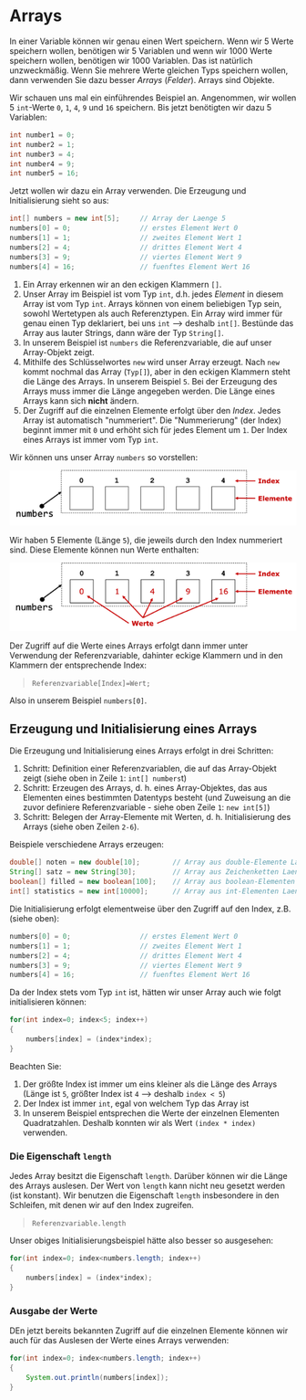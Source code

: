 # Arrays

In einer Variable können wir genau einen Wert speichern. Wenn wir 5 Werte speichern wollen, benötigen wir 5 Variablen und wenn wir 1000 Werte speichern wollen, benötigen wir 1000 Variablen. Das ist natürlich unzweckmäßig. Wenn Sie mehrere Werte gleichen Typs speichern wollen, dann verwenden Sie dazu besser *Arrays* (*Felder*). Arrays sind Objekte.

Wir schauen uns mal ein einführendes Beispiel an. Angenommen, wir wollen 5 `int`-Werte `0`, `1`, `4`, `9` und `16` speichern. Bis jetzt benötigten wir dazu 5 Variablen:

```java
int number1 = 0;
int number2 = 1;
int number3 = 4;
int number4 = 9;
int number5 = 16;
```

Jetzt wollen wir dazu ein Array verwenden. Die Erzeugung und Initialisierung sieht so aus:

```java linenums="1"
int[] numbers = new int[5];		// Array der Laenge 5
numbers[0] = 0;					// erstes Element Wert 0
numbers[1] = 1;					// zweites Element Wert 1
numbers[2] = 4;					// drittes Element Wert 4
numbers[3] = 9;					// viertes Element Wert 9
numbers[4] = 16;				// fuenftes Element Wert 16
```

1. Ein Array erkennen wir an den eckigen Klammern `[]`. 
2. Unser Array im Beispiel ist vom Typ `int`, d.h. jedes *Element* in diesem Array ist vom Typ `int`. Arrays können von einem beliebigen Typ sein, sowohl Wertetypen als auch Referenztypen. Ein Array wird immer für genau einen Typ deklariert, bei uns `int` --> deshalb `int[]`. Bestünde das Array aus lauter Strings, dann wäre der Typ `String[]`.
3. In unserem Beispiel ist `numbers` die Referenzvariable, die auf unser Array-Objekt zeigt. 
4. Mithilfe des Schlüsselwortes `new` wird unser Array erzeugt. Nach `new` kommt nochmal das Array (`Typ[]`), aber in den eckigen Klammern steht die Länge des Arrays. In unserem Beispiel `5`. Bei der Erzeugung des Arrays muss immer die Länge angegeben werden. Die Länge eines Arrays kann sich **nicht** ändern.
5. Der Zugriff auf die einzelnen Elemente erfolgt über den *Index*. Jedes Array ist automatisch "nummeriert". Die "Nummerierung" (der Index) beginnt immer mit `0` und erhöht sich für jedes Element um `1`. Der Index eines Arrays ist immer vom Typ `int`.

Wir können uns unser Array `numbers` so vorstellen:

![arrays](./files/30_arrays.png)

Wir haben 5 Elemente (Länge `5`), die jeweils durch den Index nummeriert sind. Diese Elemente können nun Werte enthalten:

![arrays](./files/31_arrays.png)

Der Zugriff auf die Werte eines Arrays erfolgt dann immer unter Verwendung der Referenzvariable, dahinter eckige Klammern und in den Klammern der entsprechende Index:

> `Referenzvariable[Index]=Wert;`

Also in unserem Beispiel `numbers[0]`.

## Erzeugung und Initialisierung eines Arrays

Die Erzeugung und Initialisierung eines Arrays erfolgt in drei Schritten:

1. Schritt: Definition einer Referenzvariablen, die auf das Array-Objekt zeigt	(siehe oben in Zeile `1`: `int[] numbers`t)
2. Schritt: Erzeugen des Arrays, d. h. eines Array-Objektes, das aus Elementen eines bestimmten Datentyps besteht (und Zuweisung an die zuvor definiere Referenzvariable - siehe oben Zeile `1`: `new int[5]`)
3. Schritt: Belegen der Array-Elemente mit Werten, d. h. Initialisierung des Arrays (siehe oben Zeilen `2-6`). 

Beispiele verschiedene Arrays erzeugen:

```java
double[] noten = new double[10];		// Array aus double-Elemente Laenge 10
String[] satz = new String[30];			// Array aus Zeichenketten Laenge 30
boolean[] filled = new boolean[100]; 	// Array aus boolean-Elementen Laenge 100
int[] statistics = new int[10000];		// Array aus int-Elementen Laenge 10000
```

Die Initialisierung erfolgt elementweise über den Zugriff auf den Index, z.B. (siehe oben):

```java
numbers[0] = 0;					// erstes Element Wert 0
numbers[1] = 1;					// zweites Element Wert 1
numbers[2] = 4;					// drittes Element Wert 4
numbers[3] = 9;					// viertes Element Wert 9
numbers[4] = 16;				// fuenftes Element Wert 16
```

Da der Index stets vom Typ `int` ist, hätten wir unser Array auch wie folgt initialisieren können:

```java linenums="1"
for(int index=0; index<5; index++)
{
	numbers[index] = (index*index);
}
```

Beachten Sie:

1. Der größte Index ist immer um eins kleiner als die Länge des Arrays (Länge ist `5`, größter Index ist `4` --> deshalb `index < 5`)
2. Der Index ist immer `int`, egal von welchem Typ das Array ist
3. In unserem Beispiel entsprechen die Werte der einzelnen Elementen Quadratzahlen. Deshalb konnten wir als Wert `(index * index)` verwenden.

### Die Eigenschaft `length`

Jedes Array besitzt die Eigenschaft `length`. Darüber können wir die Länge des Arrays auslesen. Der Wert von `length` kann nicht neu gesetzt werden (ist konstant). Wir benutzen die Eigenschaft `length` insbesondere in den Schleifen, mit denen wir auf den Index zugreifen.

> `Referenzvariable.length`

Unser obiges Initialisierungsbeispiel hätte also besser so ausgesehen:

```java linenums="1"
for(int index=0; index<numbers.length; index++)
{
	numbers[index] = (index*index);
}
```

### Ausgabe der Werte

DEn jetzt bereits bekannten Zugriff auf die einzelnen Elemente können wir auch für das Auslesen der Werte eines Arrays verwenden:

```java linenums="1"
for(int index=0; index<numbers.length; index++)
{
	System.out.println(numbers[index]);
}
```

